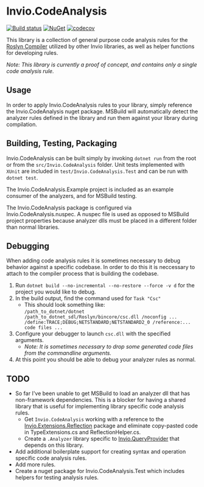 # Invio.CodeAnalysis

[![Build status](https://ci.appveyor.com/api/projects/status/wdu5alkh7imerf9p?svg=true)](https://ci.appveyor.com/project/invio/invio-codeanalysis)
[![NuGet](https://img.shields.io/nuget/v/Invio.CodeAnalysis.svg)](https://www.nuget.org/packages/Invio.CodeAnalysis/)
[![codecov](https://codecov.io/gh/invio/Invio.CodeAnalysis/branch/master/graph/badge.svg)](https://codecov.io/gh/invio/Invio.CodeAnalysis)

This library is a collection of general purpose code analysis rules for the [Roslyn Compiler](https://github.com/dotnet/roslyn) utilized by other Invio libraries, as well as helper functions for developing rules.

_Note: This library is currently a proof of concept, and contains only a single code analysis rule._

## Usage

In order to apply Invio.CodeAnalysis rules to your library, simply reference the Invio.CodeAnalysis nuget package. MSBuild will automatically detect the analyzer rules defined in the library and run them against your library during compilation.

## Building, Testing, Packaging

Invio.CodeAnalysis can be built simply by invoking `dotnet run` from the root or from the `src/Invio.CodeAnalysis` folder. Unit tests implemented with `XUnit` are included in `test/Invio.CodeAnalysis.Test` and can be run with `dotnet test`.

The Invio.CodeAnalysis.Example project is included as an example consumer of the analyzers, and for MSBuild testing.

The Invio.CodeAnalysis package is configured via Invio.CodeAnalysis.nuspec. A nuspec file is used as opposed to MSBuild project properties because analyzer dlls must be placed in a different folder than normal libraries.

## Debugging

When adding code analysis rules it is sometimes necessary to debug behavior against a specific codebase. In order to do this it is neccessary to attach to the compiler process that is building the codebase.

1. Run `dotnet build --no-incremental --no-restore --force -v d` for the project you would like to debug.
1. In the build output, find the command used for `Task "Csc"`
    * This should look something like:  
    `/path_to_dotnet/dotnet /path_to_dotnet_sdl/Roslyn/bincore/csc.dll /noconfig ... /define:TRACE;DEBUG;NETSTANDARD;NETSTANDARD2_0 /reference:... code files ...`
1. Configure your debugger to launch `csc.dll` with the specified arguments.  
    * _Note: It is sometimes necessary to drop some generated code files from the commandline arguments._
1. At this point you should be able to debug your analyzer rules as normal.

## TODO

* So far I've been unable to get MSBuild to load an analyzer dll that has non-framework dependencies. This is a blocker for having a shared library that is useful for implementing library specific code analysis rules.
    * Get `Invio.CodeAnalysis` working with a reference to the [Invio.Extensions.Reflection](https://github.com/invio/Invio.Extensions.Reflection) package and eliminate copy-pasted code in TypeExtensions.cs and ReflectionHelper.cs.
    * Create a `.Analyzer` library specific to [Invio.QueryProvider](https://github.com/invio/Invio.QueryProvider) that depends on this library.
* Add additional boilerplate support for creating syntax and operation specific code analysis rules.
* Add more rules.
* Create a nuget package for Invio.CodeAnalysis.Test which includes helpers for testing analysis rules.
